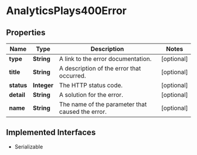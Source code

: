 

# AnalyticsPlays400Error

## Properties

Name | Type | Description | Notes
------------ | ------------- | ------------- | -------------
**type** | **String** | A link to the error documentation. |  [optional]
**title** | **String** | A description of the error that occurred. |  [optional]
**status** | **Integer** | The HTTP status code. |  [optional]
**detail** | **String** | A solution for the error. |  [optional]
**name** | **String** | The name of the parameter that caused the error. |  [optional]


## Implemented Interfaces

* Serializable


